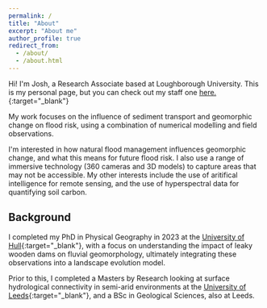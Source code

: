 ```yaml
---
permalink: /
title: "About"
excerpt: "About me"
author_profile: true
redirect_from: 
  - /about/
  - /about.html
---
```


Hi! I'm Josh, a Research Associate based at Loughborough University. This is my personal page, but you can check out my staff one [here.](https://www.lboro.ac.uk/subjects/geography-environment/staff/josh-wolstenholme/){:target="_blank"}

My work focuses on the influence of sediment transport and geomorphic change on flood risk, using a combination of numerical modelling and field observations.

I'm interested in how natural flood management influences geomorphic change, and what this means for future flood risk. I also use a range of immersive technology (360 cameras and 3D models) to capture areas that may not be accessible. My other interests include the use of aritifical intelligence for remote sensing, and the use of hyperspectral data for quantifying soil carbon.

## Background

I completed my PhD in Physical Geography in 2023 at the [University of Hull](https://www.hull.ac.uk){:target="_blank"}, with a focus on understanding the impact of leaky wooden dams on fluvial geomorphology, ultimately integrating these observations into a landscape evolution model.

Prior to this, I completed a Masters by Research looking at surface hydrological connectivity in semi-arid environments at the [University of Leeds](https://www.leeds.ac.uk){:target="_blank"}, and a BSc in Geological Sciences, also at Leeds.
